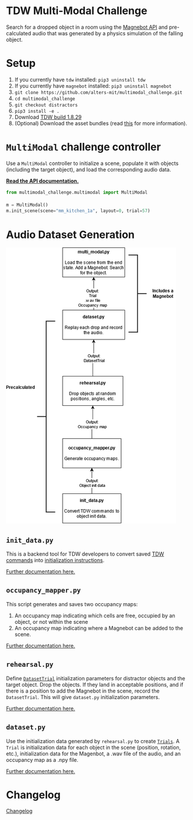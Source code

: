 # TDW Multi-Modal Challenge

Search for a dropped object in a room using the [Magnebot API](https://github.com/alters-mit/magnebot) and pre-calculated audio that was generated by a physics simulation of the falling object.

# Setup

1. If you currently have `tdw` installed: `pip3 uninstall tdw`
2. If you currently have `magnebot` installed: `pip3 uninstall magnebot`
3. `git clone https://github.com/alters-mit/multimodal_challenge.git`
4. `cd multimodal_challenge`
5. `git checkout distractors`
6. `pip3 install -e .`
7. Download [TDW build 1.8.29](https://github.com/threedworld-mit/tdw/releases/tag/v1.8.29)
8. (Optional) Download the asset bundles (read [this](doc/api/multimodal.md) for more information).

# `MultiModal` challenge controller

Use a `MultiModal` controller to initialize a scene, populate it with objects (including the target object), and load the corresponding audio data.

**[Read the API documentation.](doc/api/multimodal.md)**

```python
from multimodal_challenge.multimodal import MultiModal

m = MultiModal()
m.init_scene(scene="mm_kitchen_1a", layout=0, trial=57)
```

# Audio Dataset Generation

![](doc/images/dataset.png)

## `init_data.py`

This is a backend tool for TDW  developers to convert saved [TDW commands](https://github.com/threedworld-mit/tdw/blob/master/Documentation/api/command_api.md) into [initialization instructions](doc/api/multimodal_object_init_data.md).

[Further documentation here.](doc/dataset/init_data.md)

## `occupancy_mapper.py`

This script generates and saves two occupancy maps:

1. An occupancy map indicating which cells are free, occupied by an object, or not within the scene
2. An occupancy map indicating where a Magnebot can be added to the scene.

[Further documentation here.](doc/dataset/occupancy_mapper.md)

## `rehearsal.py`

Define [`DatasetTrial`](doc/api/dataset_trial.md) initialization parameters for distractor objects and the target object. Drop the objects. If they land in acceptable positions, and if there is a position to add the Magnebot in the scene, record the `DatasetTrial`. This will give `dataset.py` initialization parameters.

[Further documentation here.](doc/dataset/rehearsal.md)

## `dataset.py`

Use the initialization data generated by `rehearsal.py` to create [`Trials`](doc/api/trial.md). A `Trial` is initialization data for each object in the scene (position, rotation, etc.), initialization data for the Magenbot, a .wav file of the audio, and an occupancy map as a .npy file.

[Further documentation here.](doc/dataset/dataset.md)

# Changelog

[Changelog](doc/changelog.md)
